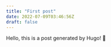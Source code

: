 ```yaml
---
title: "First post"
date: 2022-07-09T03:46:56Z
draft: false
---
```


Hello, this is a post generated by Hugo! 🐝

